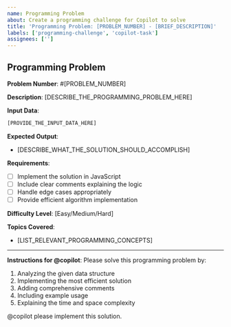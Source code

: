 ```yaml
---
name: Programming Problem
about: Create a programming challenge for Copilot to solve
title: 'Programming Problem: [PROBLEM_NUMBER] - [BRIEF_DESCRIPTION]'
labels: ['programming-challenge', 'copilot-task']
assignees: ['']
---
```


## Programming Problem

**Problem Number**: #[PROBLEM_NUMBER]

**Description**: 
[DESCRIBE_THE_PROGRAMMING_PROBLEM_HERE]

**Input Data**:
```javascript
[PROVIDE_THE_INPUT_DATA_HERE]
```

**Expected Output**:
- [DESCRIBE_WHAT_THE_SOLUTION_SHOULD_ACCOMPLISH]

**Requirements**:
- [ ] Implement the solution in JavaScript
- [ ] Include clear comments explaining the logic
- [ ] Handle edge cases appropriately
- [ ] Provide efficient algorithm implementation

**Difficulty Level**: [Easy/Medium/Hard]

**Topics Covered**: 
- [LIST_RELEVANT_PROGRAMMING_CONCEPTS]

---

**Instructions for @copilot**:
Please solve this programming problem by:
1. Analyzing the given data structure
2. Implementing the most efficient solution
3. Adding comprehensive comments
4. Including example usage
5. Explaining the time and space complexity

@copilot please implement this solution.
